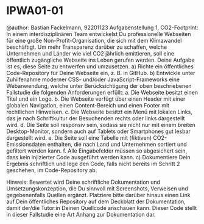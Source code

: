 # IPWA01-01
@author: Bastian Fackelmann, 92201123
Aufgabenstellung 1, CO2-Footprint:
In einem interdisziplinären Team entwickelst Du professionelle Webseiten für eine große Non-Profit-Organisation, die sich mit dem Klimawandel beschäftigt. Um mehr Transparenz darüber zu schaffen, welche Unternehmen und Länder wie viel CO2 jährlich emittieren, soll eine öffentlich zugängliche Webseite ins Leben gerufen werden. Deine Aufgabe ist es, diese Seite zu entwerfen und umzusetzen.
  a) Richte ein öffentliches Code-Repository für Deine Webseite ein, z. B. in GitHub.
  b) Entwickle unter Zuhilfenahme moderner CSS- und/oder JavaScript-Frameworks eine Webanwendung, welche unter Berücksichtigung der oben beschriebenen Fallstudie die folgenden Anforderungen erfüllt:
    a. Die Webseite besitzt einen Titel und ein Logo.
    b. Die Webseite verfügt über einen Header mit einer globalen Navigation, einen Content-Bereich und einen Footer mit rechtlichen Hinweisen.
    c. Die Webseite besitzt ein Menü mit lokalen Links, das je nach Schriftkultur der Besuchenden rechts oder links dargestellt wird.
    d. Die Seite soll responsiv sein, sodass sie nicht nur mit einem breiten Desktop-Monitor, sondern auch auf Tablets oder Smartphones gut lesbar dargestellt wird.
    e. Die Seite soll eine Tabelle mit (fiktiven) CO2-Emissionsdaten enthalten, die nach Land und Unternehmen sortiert und gefiltert werden kann.
    f. Alle Eingabefelder müssen so abgesichert sein, dass kein injizierter Code ausgeführt werden kann.
  c) Dokumentiere Dein Ergebnis schriftlich und lege den Code, falls nicht bereits im Schritt 2 geschehen, im Code-Repository ab.
     
Hinweis: Bewertet wird Deine schriftliche Dokumentation und Umsetzungskonzeption, die Du sinnvoll mit Screenshots, Verweisen und gegebenenfalls Quellen ergänzt. Platziere bitte darüber hinaus einen Link auf Dein öffentliches Repository auf dem Deckblatt        der Dokumentation, damit der/die Tutor:in Deinen Quellcode anschauen kann. Dieser Code stellt in dieser Fallstudie eine Art Anhang zur Dokumentation dar.
